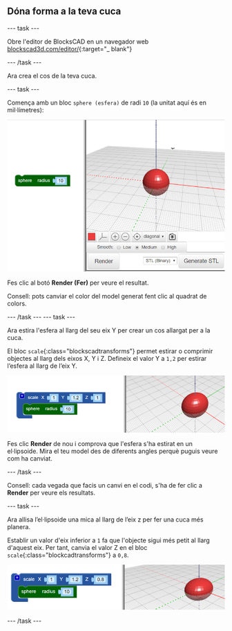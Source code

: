 ## Dóna forma a la teva cuca

--- task ---

Obre l'editor de BlocksCAD en un navegador web [blockscad3d.com/editor/](https://www.blockscad3d.com/editor/){:target="_ blank"}

--- /task ---

Ara crea el cos de la teva cuca.

--- task ---

Comença amb un bloc `sphere (esfera)` de radi `10` (la unitat aquí és en mil·límetres):

![captura de pantalla](images/bug-body-sphere.png)

Fes clic al botó **Render (Fer)** per veure el resultat.

Consell: pots canviar el color del model generat fent clic al quadrat de colors.

--- /task --- --- task ---

Ara estira l'esfera al llarg del seu eix Y per crear un cos allargat per a la cuca.

El bloc `scale`{:class="blockscadtransforms"} permet estirar o comprimir objectes al llarg dels eixos X, Y i Z. Defineix el valor Y a `1,2` per estirar l’esfera al llarg de l’eix Y.

![captura de pantalla](images/bug-body-y.png)

Fes clic **Render** de nou i comprova que l'esfera s'ha estirat en un el·lipsoide. Mira el teu model des de diferents angles perquè puguis veure com ha canviat.

--- /task ---

Consell: cada vegada que facis un canvi en el codi, s'ha de fer clic a **Render** per veure els resultats.

--- task ---

Ara allisa l’el·lipsoide una mica al llarg de l’eix z per fer una cuca més planera.

Establir un valor d'eix inferior a `1` fa que l'objecte sigui més petit al llarg d'aquest eix. Per tant, canvia el valor Z en el bloc `scale`{:class="blockcadtransforms"} a `0,8`.

![captura de pantalla](images/bug-body-z.png)

--- /task ---





